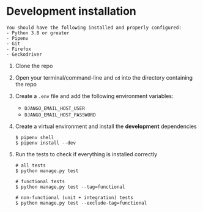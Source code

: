 # Development installation
```{admonition} Note
You should have the following installed and properly configured:
- Python 3.8 or greater
- Pipenv
- Git
- Firefox
- Geckodriver
```
1. Clone the repo
1. Open your terminal/command-line and `cd` into the directory containing the repo
1. Create a `.env` file and add the following environment variables:
    - `DJANGO_EMAIL_HOST_USER`
    - `DJANGO_EMAIL_HOST_PASSWORD`
1. Create a virtual environment and install the **development** dependencies
    ```shell
    $ pipenv shell
    $ pipenv install --dev
    ```

1. Run the tests to check if everything is installed correctly
    ```shell
    # all tests
    $ python manage.py test

    # functional tests
    $ python manage.py test --tag=functional

    # non-functional (unit + integration) tests
    $ python manage.py test --exclude-tag=functional
    ```
